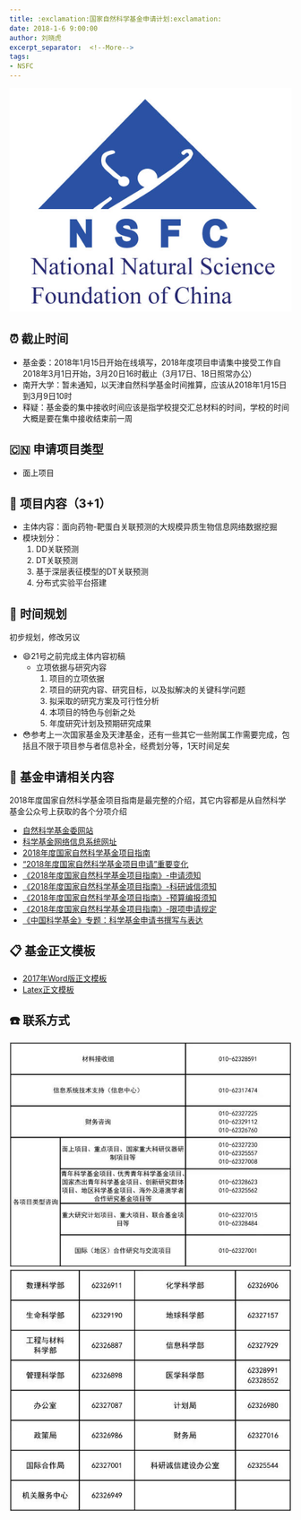 ```yaml
---
title: :exclamation:国家自然科学基金申请计划:exclamation:
date: 2018-1-6 9:00:00
author: 刘晓虎
excerpt_separator:  <!--More-->
tags:
- NSFC
---
```


![NSFC](https://raw.githubusercontent.com/nkiip/nkiip.github.com/master/raw/20180106/NSFC.png)

## :alarm_clock: 截止时间

* 基金委：2018年1月15日开始在线填写，2018年度项目申请集中接受工作自2018年3月1日开始，3月20日16时截止（3月17日、18日照常办公）
* 南开大学：暂未通知，以天津自然科学基金时间推算，应该从2018年1月15日到3月9日10时
* 释疑：基金委的集中接收时间应该是指学校提交汇总材料的时间，学校的时间大概是要在集中接收结束前一周

## :cn: 申请项目类型

* 面上项目

## :blue_book: 项目内容（3+1）

* 主体内容：面向药物-靶蛋白关联预测的大规模异质生物信息网络数据挖掘
* 模块划分：
	1. DD关联预测
	2. DT关联预测
	3. 基于深层表征模型的DT关联预测
	4. 分布式实验平台搭建

## :calendar: 时间规划

初步规划，修改另议

* :smile:21号之前完成主体内容初稿
	* 立项依据与研究内容
		1. 项目的立项依据
		2. 项目的研究内容、研究目标，以及拟解决的关键科学问题
		3. 拟采取的研究方案及可行性分析
		4. 本项目的特色与创新之处
		5. 年度研究计划及预期研究成果
* :flushed:参考上一次国家基金及天津基金，还有一些其它一些附属工作需要完成，包括且不限于项目参与者信息补全，经费划分等，1天时间足矣


## :battery: 基金申请相关内容

2018年度国家自然科学基金项目指南是最完整的介绍，其它内容都是从自然科学基金公众号上获取的各个分项介绍

* [自然科学基金委网站](http://www.nsfc.gov.cn/)
* [科学基金网络信息系统网址](https://isisn.nsfc.gov.cn/)
* [2018年度国家自然科学基金项目指南](http://www.nsfc.gov.cn/nsfc/cen/xmzn/2018xmzn/index.html)
* [“2018年度国家自然科学基金项目申请”重要变化](http://mp.weixin.qq.com/s/8AmPl2PFpO6U-VltNsV8Ow)
* [《2018年度国家自然科学基金项目指南》-申请须知](http://mp.weixin.qq.com/s/_Jgftcf0LFB_LJO8b31m6w)
* [《2018年度国家自然科学基金项目指南》-科研诚信须知](http://mp.weixin.qq.com/s/ipifJfThuauY3f1FA3XVIA)
* [《2018年度国家自然科学基金项目指南》-预算编报须知](http://mp.weixin.qq.com/s/Z1OzqShVmul7kwB7kcHnoA)
* [《2018年度国家自然科学基金项目指南》-限项申请规定](http://mp.weixin.qq.com/s/C7CkOtQ9r8GfWQywDobHcA)
* [《中国科学基金》专题：科学基金申请书撰写与表达](http://mp.weixin.qq.com/s/licmGNvwrmBUdS8Poz_hBQ)

## :clipboard: 基金正文模板

* [2017年Word版正文模板](https://raw.githubusercontent.com/nkiip/iNSFC/master/2017年正文模板.doc)
* [Latex正文模板](https://github.com/nkiip/iNSFC)

## :telephone: 联系方式

![咨询电话](https://raw.githubusercontent.com/nkiip/nkiip.github.com/master/raw/20180106/advisory_phone.jpg)
![各部门咨询电话](https://raw.githubusercontent.com/nkiip/nkiip.github.com/master/raw/20180106/department_phone.jpg)